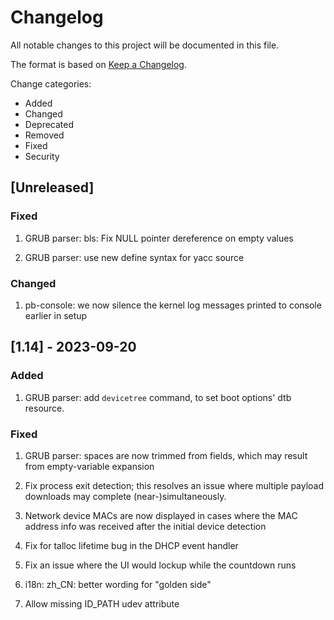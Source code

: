 # Changelog

All notable changes to this project will be documented in this file.

The format is based on [Keep a Changelog](https://keepachangelog.com/en/1.0.0/).

Change categories:

- Added
- Changed
- Deprecated
- Removed
- Fixed
- Security

## [Unreleased]

### Fixed

1. GRUB parser: bls: Fix NULL pointer dereference on empty values

2. GRUB parser: use new define syntax for yacc source

### Changed

1. pb-console: we now silence the kernel log messages printed to console
   earlier in setup

## [1.14] - 2023-09-20

### Added

1. GRUB parser: add `devicetree` command, to set boot options' dtb resource.

### Fixed

1. GRUB parser: spaces are now trimmed from fields, which may result from
   empty-variable expansion

2. Fix process exit detection; this resolves an issue where multiple payload
   downloads may complete (near-)simultaneously.

3. Network device MACs are now displayed in cases where the MAC address info
   was received after the initial device detection

4. Fix for talloc lifetime bug in the DHCP event handler

5. Fix an issue where the UI would lockup while the countdown runs

6. i18n: zh_CN: better wording for "golden side"

7. Allow missing ID_PATH udev attribute

